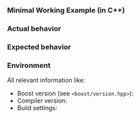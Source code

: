 ### Minimal Working Example (in C++)

### Actual behavior

### Expected  behavior

### Environment

All relevant information like:

- Boost version (see `<boost/version.hpp>`):
- Compiler version:
- Build settings:
